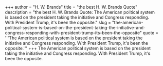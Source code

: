 +++
author = "H. W. Brands"
title = "the best H. W. Brands Quote"
description = "the best H. W. Brands Quote: The American political system is based on the president taking the initiative and Congress responding. With President Trump, it's been the opposite."
slug = "the-american-political-system-is-based-on-the-president-taking-the-initiative-and-congress-responding-with-president-trump-its-been-the-opposite"
quote = '''The American political system is based on the president taking the initiative and Congress responding. With President Trump, it's been the opposite.'''
+++
The American political system is based on the president taking the initiative and Congress responding. With President Trump, it's been the opposite.
